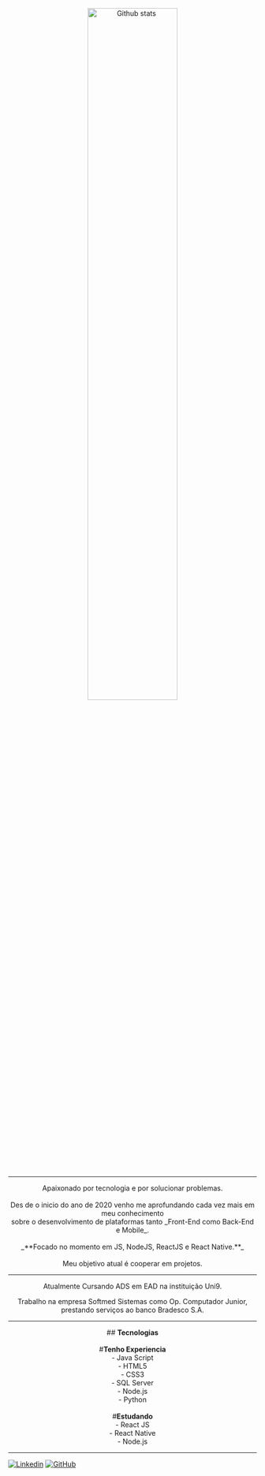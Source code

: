 
<div Align="center">
  <img 
       alt="Github stats" 
       width="60%" 
       src="https://github-readme-stats.vercel.app/api?username=FinotelliCarlos&show_icons=true&theme=radical" />
</div>
<br>

---

<div Align="center">
Apaixonado por tecnologia e por solucionar problemas.
<br>
<br>
Des de o inicio do ano de 2020 venho me aprofundando cada vez mais em meu conhecimento <br>sobre o desenvolvimento de plataformas tanto _Front-End como Back-End e Mobile_.
<br>
<br>
_**Focado no momento em JS, NodeJS, ReactJS e React Native.**_
<br>
<br>
Meu objetivo atual é cooperar em projetos.
</div>

---

<div Align="center">
Atualmente Cursando ADS em EAD na instituição Uni9.

Trabalho na empresa Softmed Sistemas como Op. Computador Junior, prestando serviços ao banco Bradesco S.A.
</div>

---

<div Align="center">
  ## <strong>Tecnologias</strong>
</div>
<br>
<div Align="center">
  #<strong>Tenho Experiencia</strong><br>
  - Java Script<br>
  - HTML5<br>
  - CSS3<br>
  - SQL Server<br>
  - Node.js<br>
  - Python<br>
</div>
<br>
<div Align="center">
  #<strong>Estudando</strong><br>
  - React JS<br>
  - React Native<br>
  - Node.js<br>
</div>

---

[![Linkedin](https://img.shields.io/badge/-LinkedIn-0e76a8?style=flat-square&logo=Linkedin&logoColor=white&link=https://www.linkedin.com/in/engincan-veske-b4a75b145/)](https://www.linkedin.com/in/finotellicarlos/)
[![GitHub](https://img.shields.io/badge/-GitHub-181717?style=flat&logo=github&link=http://github.com/FinotelliCarlos)](http://github.com/FinotelliCarlos)

